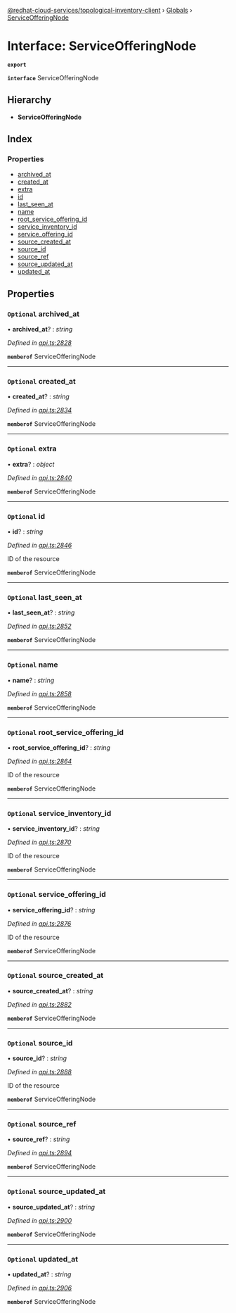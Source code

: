 [@redhat-cloud-services/topological-inventory-client](../README.md) › [Globals](../globals.md) › [ServiceOfferingNode](serviceofferingnode.md)

# Interface: ServiceOfferingNode

**`export`** 

**`interface`** ServiceOfferingNode

## Hierarchy

* **ServiceOfferingNode**

## Index

### Properties

* [archived_at](serviceofferingnode.md#optional-archived_at)
* [created_at](serviceofferingnode.md#optional-created_at)
* [extra](serviceofferingnode.md#optional-extra)
* [id](serviceofferingnode.md#optional-id)
* [last_seen_at](serviceofferingnode.md#optional-last_seen_at)
* [name](serviceofferingnode.md#optional-name)
* [root_service_offering_id](serviceofferingnode.md#optional-root_service_offering_id)
* [service_inventory_id](serviceofferingnode.md#optional-service_inventory_id)
* [service_offering_id](serviceofferingnode.md#optional-service_offering_id)
* [source_created_at](serviceofferingnode.md#optional-source_created_at)
* [source_id](serviceofferingnode.md#optional-source_id)
* [source_ref](serviceofferingnode.md#optional-source_ref)
* [source_updated_at](serviceofferingnode.md#optional-source_updated_at)
* [updated_at](serviceofferingnode.md#optional-updated_at)

## Properties

### `Optional` archived_at

• **archived_at**? : *string*

*Defined in [api.ts:2828](https://github.com/RedHatInsights/javascript-clients.gi/blob/master/packages/topological-inventory/api.ts#L2828)*

**`memberof`** ServiceOfferingNode

___

### `Optional` created_at

• **created_at**? : *string*

*Defined in [api.ts:2834](https://github.com/RedHatInsights/javascript-clients.gi/blob/master/packages/topological-inventory/api.ts#L2834)*

**`memberof`** ServiceOfferingNode

___

### `Optional` extra

• **extra**? : *object*

*Defined in [api.ts:2840](https://github.com/RedHatInsights/javascript-clients.gi/blob/master/packages/topological-inventory/api.ts#L2840)*

**`memberof`** ServiceOfferingNode

___

### `Optional` id

• **id**? : *string*

*Defined in [api.ts:2846](https://github.com/RedHatInsights/javascript-clients.gi/blob/master/packages/topological-inventory/api.ts#L2846)*

ID of the resource

**`memberof`** ServiceOfferingNode

___

### `Optional` last_seen_at

• **last_seen_at**? : *string*

*Defined in [api.ts:2852](https://github.com/RedHatInsights/javascript-clients.gi/blob/master/packages/topological-inventory/api.ts#L2852)*

**`memberof`** ServiceOfferingNode

___

### `Optional` name

• **name**? : *string*

*Defined in [api.ts:2858](https://github.com/RedHatInsights/javascript-clients.gi/blob/master/packages/topological-inventory/api.ts#L2858)*

**`memberof`** ServiceOfferingNode

___

### `Optional` root_service_offering_id

• **root_service_offering_id**? : *string*

*Defined in [api.ts:2864](https://github.com/RedHatInsights/javascript-clients.gi/blob/master/packages/topological-inventory/api.ts#L2864)*

ID of the resource

**`memberof`** ServiceOfferingNode

___

### `Optional` service_inventory_id

• **service_inventory_id**? : *string*

*Defined in [api.ts:2870](https://github.com/RedHatInsights/javascript-clients.gi/blob/master/packages/topological-inventory/api.ts#L2870)*

ID of the resource

**`memberof`** ServiceOfferingNode

___

### `Optional` service_offering_id

• **service_offering_id**? : *string*

*Defined in [api.ts:2876](https://github.com/RedHatInsights/javascript-clients.gi/blob/master/packages/topological-inventory/api.ts#L2876)*

ID of the resource

**`memberof`** ServiceOfferingNode

___

### `Optional` source_created_at

• **source_created_at**? : *string*

*Defined in [api.ts:2882](https://github.com/RedHatInsights/javascript-clients.gi/blob/master/packages/topological-inventory/api.ts#L2882)*

**`memberof`** ServiceOfferingNode

___

### `Optional` source_id

• **source_id**? : *string*

*Defined in [api.ts:2888](https://github.com/RedHatInsights/javascript-clients.gi/blob/master/packages/topological-inventory/api.ts#L2888)*

ID of the resource

**`memberof`** ServiceOfferingNode

___

### `Optional` source_ref

• **source_ref**? : *string*

*Defined in [api.ts:2894](https://github.com/RedHatInsights/javascript-clients.gi/blob/master/packages/topological-inventory/api.ts#L2894)*

**`memberof`** ServiceOfferingNode

___

### `Optional` source_updated_at

• **source_updated_at**? : *string*

*Defined in [api.ts:2900](https://github.com/RedHatInsights/javascript-clients.gi/blob/master/packages/topological-inventory/api.ts#L2900)*

**`memberof`** ServiceOfferingNode

___

### `Optional` updated_at

• **updated_at**? : *string*

*Defined in [api.ts:2906](https://github.com/RedHatInsights/javascript-clients.gi/blob/master/packages/topological-inventory/api.ts#L2906)*

**`memberof`** ServiceOfferingNode

